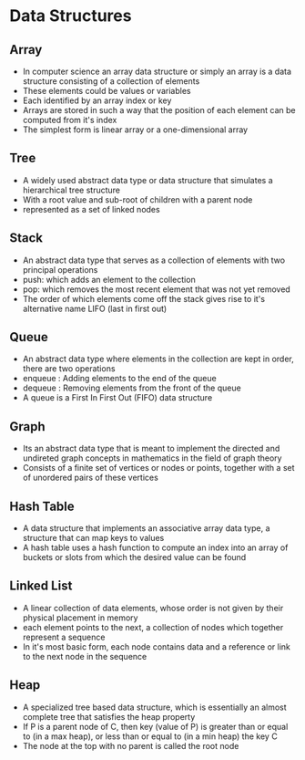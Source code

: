 # Data Structures

## Array
- In computer science an array data structure or simply an array is a data structure consisting of a collection of elements
- These elements could be values or variables
- Each identified by an array index or key
- Arrays are stored in such a way that the position of each element can be computed from it's index
- The simplest form is linear array or a one-dimensional array

## Tree
- A widely used abstract data type or data structure that simulates a hierarchical tree structure 
- With a root value and sub-root of children with a parent node
- represented as a set of linked nodes

## Stack
- An abstract data type that serves as a collection of elements with two principal operations
- push: which adds an element to the collection
- pop: which removes the most recent element that was not yet removed
- The order of which elements come off the stack gives rise to it's alternative name LIFO (last in first out)

## Queue
- An abstract data type where elements in the collection are kept in order, there are two operations
- enqueue : Adding elements to the end of the queue
- dequeue : Removing elements from the front of the queue
- A queue is a First In First Out (FIFO) data structure

## Graph
- Its an abstract data type that is meant to implement the directed and undireted graph concepts in mathematics in the field of graph theory
- Consists of a finite set of vertices or nodes or points, together with a set of unordered pairs of these vertices

## Hash Table
- A data structure that implements an associative array data type, a structure that can map keys to values
- A hash table uses a hash function to compute an index into an array of buckets or slots from which the desired value can be found

## Linked List
- A linear collection of data elements, whose order is not given by their physical placement in memory
- each element points to the next, a collection of nodes which together represent a sequence
- In it's most basic form, each node contains data and a reference or link to the next node in the sequence

## Heap
- A specialized tree based data structure, which is essentially an almost complete tree that satisfies the heap property
- If P is a parent node of C, then key (value of P) is greater than or equal to (in a max heap), or less than or equal to (in a min heap) the key C
- The node at the top with no parent is called the root node 